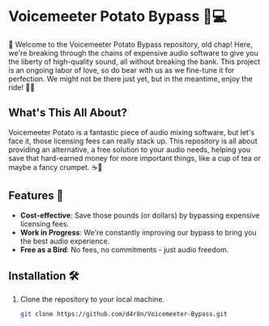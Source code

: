 # Voicemeeter Potato Bypass 🎤💻

👋 Welcome to the Voicemeeter Potato Bypass repository, old chap! Here, we're breaking through the chains of expensive audio software to give you the liberty of high-quality sound, all without breaking the bank. This project is an ongoing labor of love, so do bear with us as we fine-tune it for perfection. We might not be there just yet, but in the meantime, enjoy the ride! 🚀🎵

## What's This All About?

Voicemeeter Potato is a fantastic piece of audio mixing software, but let's face it, those licensing fees can really stack up. This repository is all about providing an alternative, a free solution to your audio needs, helping you save that hard-earned money for more important things, like a cup of tea or maybe a fancy crumpet. ☕🍪

## Features 🌟

- **Cost-effective**: Save those pounds (or dollars) by bypassing expensive licensing fees.
- **Work in Progress**: We're constantly improving our bypass to bring you the best audio experience.
- **Free as a Bird**: No fees, no commitments - just audio freedom.

## Installation 🛠️

1. Clone the repository to your local machine.

   ```bash
   git clone https://github.com/d4r8n/Voicemeeter-Bypass.git
